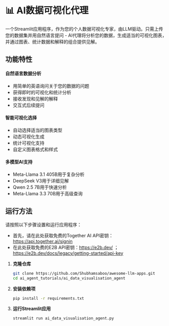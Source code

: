 # 📊 AI数据可视化代理
一个Streamlit应用程序，作为您的个人数据可视化专家，由LLM驱动。只需上传您的数据集并用自然语言提问 - AI代理将分析您的数据，生成适当的可视化图表，并通过图表、统计数据和解释的组合提供见解。

## 功能特性
#### 自然语言数据分析
- 用简单的英语询问关于您的数据的问题
- 获得即时的可视化和统计分析
- 接收发现和见解的解释
- 交互式后续提问

#### 智能可视化选择
- 自动选择适当的图表类型
- 动态可视化生成
- 统计可视化支持
- 自定义图表格式和样式

#### 多模型AI支持
- Meta-Llama 3.1 405B用于复杂分析
- DeepSeek V3用于详细见解
- Qwen 2.5 7B用于快速分析
- Meta-Llama 3.3 70B用于高级查询

## 运行方法

请按照以下步骤设置和运行应用程序：
- 首先，请在此处获取免费的Together AI API密钥：https://api.together.ai/signin
- 在此处获取免费的E2B API密钥：https://e2b.dev/ ； https://e2b.dev/docs/legacy/getting-started/api-key

1. **克隆仓库**
   ```bash
   git clone https://github.com/Shubhamsaboo/awesome-llm-apps.git
   cd ai_agent_tutorials/ai_data_visualisation_agent
   ```
2. **安装依赖项**
    ```bash
    pip install -r requirements.txt
    ```
3. **运行Streamlit应用**
    ```bash
    streamlit run ai_data_visualisation_agent.py
    ```